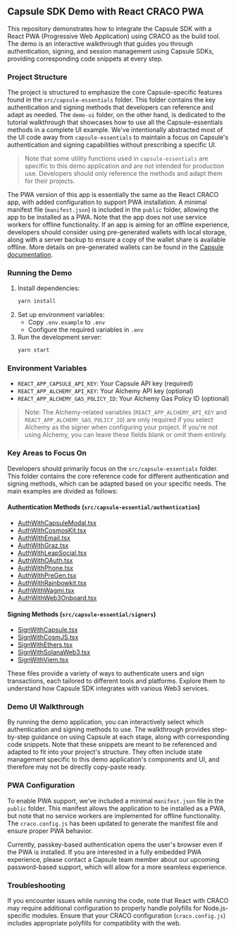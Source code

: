 ## Capsule SDK Demo with React CRACO PWA

This repository demonstrates how to integrate the Capsule SDK with a React PWA (Progressive Web Application) using CRACO
as the build tool. The demo is an interactive walkthrough that guides you through authentication, signing, and session
management using Capsule SDKs, providing corresponding code snippets at every step.

### Project Structure

The project is structured to emphasize the core Capsule-specific features found in the `src/capsule-essentials` folder.
This folder contains the key authentication and signing methods that developers can reference and adapt as needed. The
`demo-ui` folder, on the other hand, is dedicated to the tutorial walkthrough that showcases how to use all the
Capsule-essentials methods in a complete UI example. We've intentionally abstracted most of the UI code away from
`capsule-essentials` to maintain a focus on Capsule's authentication and signing capabilities without prescribing a
specific UI.

> Note that some utility functions used in `capsule-essentials` are specific to this demo application and are not
> intended for production use. Developers should only reference the methods and adapt them for their projects.

The PWA version of this app is essentially the same as the React CRACO app, with added configuration to support PWA
installation. A minimal manifest file (`manifest.json`) is included in the `public` folder, allowing the app to be
installed as a PWA. Note that the app does not use service workers for offline functionality. If an app is aiming for an
offline experience, developers should consider using pre-generated wallets with local storage, along with a server
backup to ensure a copy of the wallet share is available offline. More details on pre-generated wallets can be found in
the [Capsule documentation](https://docs.usecapsule.com/integration-guides/wallet-pregeneration).

### Running the Demo

1. Install dependencies:
   ```bash
   yarn install
   ```
2. Set up environment variables:
   - Copy `.env.example` to `.env`
   - Configure the required variables in `.env`
3. Run the development server:
   ```bash
   yarn start
   ```

### Environment Variables

- `REACT_APP_CAPSULE_API_KEY`: Your Capsule API key (required)
- `REACT_APP_ALCHEMY_API_KEY`: Your Alchemy API key (optional)
- `REACT_APP_ALCHEMY_GAS_POLICY_ID`: Your Alchemy Gas Policy ID (optional)

> Note: The Alchemy-related variables (`REACT_APP_ALCHEMY_API_KEY` and `REACT_APP_ALCHEMY_GAS_POLICY_ID`) are only
> required if you select Alchemy as the signer when configuring your project. If you're not using Alchemy, you can leave
> these fields blank or omit them entirely.

### Key Areas to Focus On

Developers should primarily focus on the `src/capsule-essentials` folder. This folder contains the core reference code
for different authentication and signing methods, which can be adapted based on your specific needs. The main examples
are divided as follows:

#### Authentication Methods (`src/capsule-essential/authentication`)

- [AuthWithCapsuleModal.tsx](src/capsule-essential/authentication/with-capsule-modal.tsx)
- [AuthWithCosmosKit.tsx](src/capsule-essential/authentication/with-cosmos-kit.tsx)
- [AuthWithEmail.tsx](src/capsule-essential/authentication/with-email.tsx)
- [AuthWithGraz.tsx](src/capsule-essential/authentication/with-graz.tsx)
- [AuthWithLeapSocial.tsx](src/capsule-essential/authentication/with-leap-social.tsx)
- [AuthWithOAuth.tsx](src/capsule-essential/authentication/with-oauth.tsx)
- [AuthWithPhone.tsx](src/capsule-essential/authentication/with-phone.tsx)
- [AuthWithPreGen.tsx](src/capsule-essential/authentication/with-pregen.tsx)
- [AuthWithRainbowkit.tsx](src/capsule-essential/authentication/with-rainbowkit.tsx)
- [AuthWithWagmi.tsx](src/capsule-essential/authentication/with-wagmi.tsx)
- [AuthWithWeb3Onboard.tsx](src/capsule-essential/authentication/with-web3-onboard.tsx)

#### Signing Methods (`src/capsule-essential/signers`)

- [SignWithCapsule.tsx](src/capsule-essential/signers/with-capsule-client.tsx)
- [SignWithCosmJS.tsx](src/capsule-essential/signers/with-cosmjs.tsx)
- [SignWithEthers.tsx](src/capsule-essential/signers/with-ethers.tsx)
- [SignWithSolanaWeb3.tsx](src/capsule-essential/signers/with-solana-web3.tsx)
- [SignWithViem.tsx](src/capsule-essential/signers/with-viem.tsx)

These files provide a variety of ways to authenticate users and sign transactions, each tailored to different tools and
platforms. Explore them to understand how Capsule SDK integrates with various Web3 services.

### Demo UI Walkthrough

By running the demo application, you can interactively select which authentication and signing methods to use. The
walkthrough provides step-by-step guidance on using Capsule at each stage, along with corresponding code snippets. Note
that these snippets are meant to be referenced and adapted to fit into your project's structure. They often include
state management specific to this demo application's components and UI, and therefore may not be directly copy-paste
ready.

### PWA Configuration

To enable PWA support, we've included a minimal `manifest.json` file in the `public` folder. This manifest allows the
application to be installed as a PWA, but note that no service workers are implemented for offline functionality. The
`craco.config.js` has been updated to generate the manifest file and ensure proper PWA behavior.

Currently, passkey-based authentication opens the user's browser even if the PWA is installed. If you are interested in
a fully embedded PWA experience, please contact a Capsule team member about our upcoming password-based support, which
will allow for a more seamless experience.

### Troubleshooting

If you encounter issues while running the code, note that React with CRACO may require additional configuration to
properly handle polyfills for Node.js-specific modules. Ensure that your CRACO configuration (`craco.config.js`)
includes appropriate polyfills for compatibility with the web.

